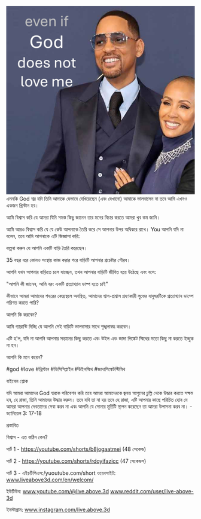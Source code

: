 ![Video cover image](../cover.jpg)
এমনকি God শ্বর যদি তিনি আমাকে যেভাবে দেখিয়েছেন (এবং দেখানো) আমাকে ভালবাসেন না তবে আমি এখনও একজন খ্রিস্টান হব।

আমি বিশ্বাস করি যে আমরা যিনি সমস্ত কিছু জানেন তার মনের বিচার করতে আমরা খুব কম জানি।

আমি আরও বিশ্বাস করি যে যে কেউ আপনাকে তৈরি করে সে আপনার উপর অধিকার রাখে। You আপনি যদি না বলেন, তবে আমি আপনাকে এটি জিজ্ঞাসা করি:

কল্পনা করুন যে আপনি একটি বাড়ি তৈরি করেছেন।

35 বছর ধরে কোনও সংস্থায় কাজ করার পরে বাড়িটি আপনার প্রচেষ্টার গৌরব।

আপনি যখন আপনার বাড়িতে চলে যাচ্ছেন, তখন আপনার বাড়িটি জীবিত হয়ে উঠেছে এবং বলে:

"আপনি কী জানেন, আমি বরং একটি প্রত্যাখ্যান ডাম্প হতে চাই"

কীভাবে আমরা আমাদের শহরের কেন্দ্রস্থলে অবস্থিত, আমাদের শ্বাস-প্রশ্বাস গ্রহণকারী লুভের যাদুঘরটিকে প্রত্যাখ্যান ডাম্পে পরিণত করতে পারি?

আপনি কি করবেন?

আমি গ্যারান্টি দিচ্ছি যে আপনি সেই বাড়িটি ভালবাসার সাথে শৃঙ্খলাবদ্ধ করবেন।

এটি হ'ল, যদি না আপনি আপনার সন্তানের কিছু করতে এবং উইল এবং জাদা পিঙ্কেট স্মিথের মতো কিছু না করতে ইচ্ছুক না হন।

আপনি কি মনে করেন?

#god #love #খ্রিস্টান #ডিসিসিপ্লাইন #উইলস্মিথ #জাদাপিঙ্কেটস্টিমিথ


বাইবেল শ্লোক


যদি আমরা আমাদের God শ্বরকে পরিবেশন করি তবে আমরা আমাদেরকে জ্বলন্ত আগুনের চুল্লি থেকে উদ্ধার করতে সক্ষম হন, হে রাজা, তিনি আমাদের উদ্ধার করুন। তবে যদি তা না হয় তবে হে রাজা, এটি আপনার কাছে পরিচিত হোন যে আমরা আপনার দেবতাদের সেবা করব না এবং আপনি যে সোনার মূর্তিটি স্থাপন করেছেন তা আমরা উপাসনা করব না। - ড্যানিয়েল 3: 17-18

প্রস্তাবিত


বিশ্বাস - এত কঠিন কেন?

পার্ট 1 - https://youtube.com/shorts/b8jogaatmei (48 সেকেন্ড)

পার্ট 2 - https://youtube.com/shorts/rdoyifazicc (47 সেকেন্ডস)

পার্ট 3 - এইচটিপিএস:/yuoutube.com/short ওয়েবসাইট: www.liveabove3d.com/en/welcom/

ইউটিউব: www.youtube.com/@live.above.3d www.reddit.com/user/live-above-3d


ইনস্টাগ্রাম: www.instagram.com/live.above.3d







